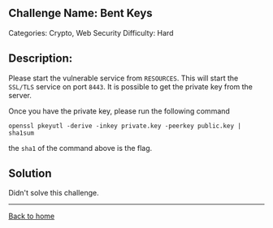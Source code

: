 ## Challenge Name: Bent Keys
Categories: Crypto, Web Security
Difficulty: Hard

## Description: 

Please start the vulnerable service from `RESOURCES`. This will start the `SSL/TLS` service on port `8443`. It is possible to get the private key from the server.

Once you have the private key, please run the following command

`openssl pkeyutl -derive -inkey private.key -peerkey public.key | sha1sum`

the `sha1` of the command above is the flag.

## Solution

Didn't solve this challenge.


---
[Back to home](../main.md)
